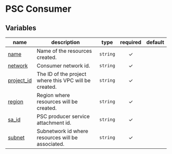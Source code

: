 # PSC Consumer
<!-- BEGIN TFDOC -->

## Variables

| name | description | type | required | default |
|---|---|:---:|:---:|:---:|
| [name](variables.tf#L22) | Name of the resources created. | <code>string</code> | ✓ |  |
| [network](variables.tf#L32) | Consumer network id. | <code>string</code> | ✓ |  |
| [project_id](variables.tf#L17) | The ID of the project where this VPC will be created. | <code>string</code> | ✓ |  |
| [region](variables.tf#L27) | Region where resources will be created. | <code>string</code> | ✓ |  |
| [sa_id](variables.tf#L42) | PSC producer service attachment id. | <code>string</code> | ✓ |  |
| [subnet](variables.tf#L37) | Subnetwork id where resources will be associated. | <code>string</code> | ✓ |  |

<!-- END TFDOC -->
